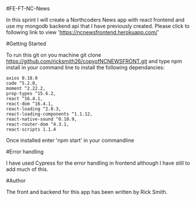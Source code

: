 #FE-FT-NC-News

In this sprint I will create a Northcoders News app with react frontend and use my mongodb backend api that I have previously created. Please click to following link to view 'https://ncnewsfrontend.herokuapp.com/'

#Getting Started

To run this git on you machine git clone https://github.com/ricksmith26/copyofNCNEWSFRONT.git and type npm install in your command line to install the following dependancies:

    axios 0.18.0
    code ^5.2.0,
    moment ^2.22.2,
    prop-types ^15.6.2,
    react ^16.4.1,
    react-dom ^16.4.1,
    react-loading ^2.0.3,
    react-loading-components ^1.1.12,
    react-native-sound ^0.10.9,
    react-router-dom ^4.3.1,
    react-scripts 1.1.4

Once installed enter 'npm start' in your commandline

#Error handling

I have used Cypress for the error handling in frontend although I have still to add much of this.

#Author

The front and backend for this app has been written by Rick Smith.
